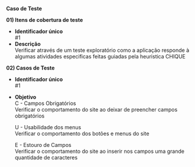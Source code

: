 **Caso de Teste**

**01) Itens de cobertura de teste** <br>
- **Identificador único** <br>
    #1
- **Descrição** <br>
    Verificar através de um teste exploratório como a aplicação responde à algumas atividades especificas feitas guiadas pela heuristica CHIQUE

 **02) Casos de Teste** <br>
 - **Identificador único** <br>
    #1 

- **Objetivo** <br>
    C - Campos Obrigatórios <br>
    Verificar o comportamento do site ao deixar de preencher campos obrigatórios

    U - Usabilidade dos menus <br>
    Verificar o comportamento dos botões e menus do site

    E - Estouro de Campos <br>
    Verificar o comportamento do site ao inserir nos campos uma grande quantidade de caracteres